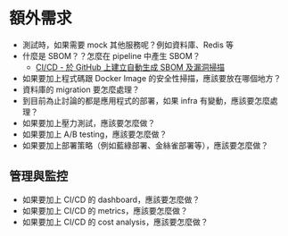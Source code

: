 # 額外需求

- 測試時，如果需要 mock 其他服務呢？例如資料庫、Redis 等
- 什麼是 SBOM？？怎麼在 pipeline 中產生 SBOM？
  - [CI/CD - 於 GitHub 上建立自動生成 SBOM 及漏洞掃描](https://nics-tw.github.io/resilience-material/material/ci-cd-guideline)
- 如果要加上程式碼跟 Docker Image 的安全性掃描，應該要放在哪個地方？
- 資料庫的 migration 要怎麼處理？
- 到目前為止討論的都是應用程式的部署，如果 infra 有變動，應該要怎麼處理？
- 如果要加上壓力測試，應該要怎麼做？
- 如果要加上 A/B testing，應該要怎麼做？
- 如果要加上部署策略（例如藍綠部署、金絲雀部署等），應該要怎麼做？

## 管理與監控

- 如果要加上 CI/CD 的 dashboard，應該要怎麼做？
- 如果要加上 CI/CD 的 metrics，應該要怎麼做？
- 如果要加上 CI/CD 的 cost analysis，應該要怎麼做？
